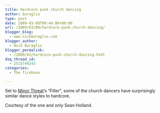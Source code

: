 ```yaml
---
title: Hardcore punk church dancing
author: buraglio
type: post
date: 2009-03-09T09:44:00+00:00
url: /2009/03/09/hardcore-punk-church-dancing/
blogger_blog:
  - www.nickburaglio.com
blogger_author:
  - Nick Buraglio
blogger_permalink:
  - /2009/03/hardcore-punk-church-dancing.html
dsq_thread_id:
  - 2515744243
categories:
  - The firehose

---
```

Set to [Minor Threat][1]&#8216;s &#8220;Filler&#8221;, some of the church dancers have surprisingly similar dance styles to hardcore. 

Courtesy of the one and only Sean Holland.

 [1]: http://en.wikipedia.org/wiki/Minor_Threat